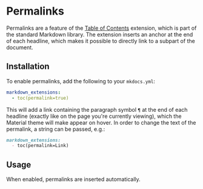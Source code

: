 # Permalinks

Permalinks are a feature of the [Table of Contents][] extension, which is part
of the standard Markdown library. The extension inserts an anchor at the end of
each headline, which makes it possible to directly link to a subpart of the
document.

## Installation

To enable permalinks, add the following to your `mkdocs.yml`:

``` yaml
markdown_extensions:
  - toc(permalink=true)
```

This will add a link containing the paragraph symbol `¶` at the end of each
headline (exactly like on the page you're currently viewing), which the
Material theme will make appear on hover. In order to change the text of the
permalink, a string can be passed, e.g.:

``` markdown
markdown_extensions:
  - toc(permalink=Link)
```

## Usage

When enabled, permalinks are inserted automatically.

[Table of Contents]: https://pythonhosted.org/Markdown/extensions/toc.html
